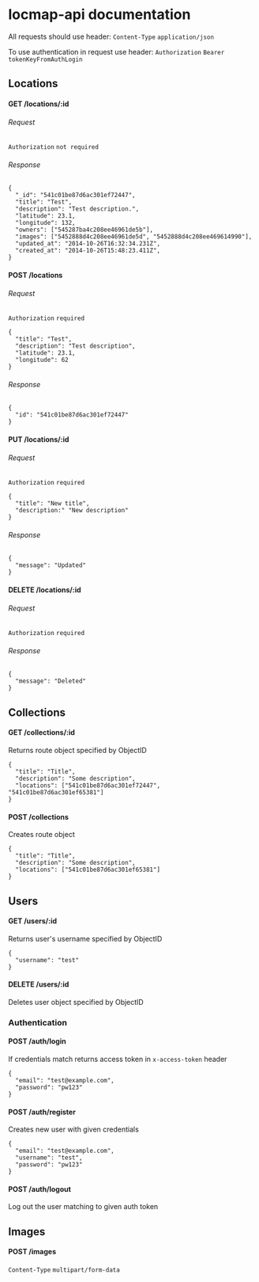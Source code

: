 locmap-api documentation
======

All requests should use header:
`Content-Type` `application/json`


To use authentication in request use header:
`Authorization` `Bearer tokenKeyFromAuthLogin`

## Locations

#### GET /locations/:id

###### Request
`Authorization` `not required`

###### Response
```
{
  "_id": "541c01be87d6ac301ef72447",
  "title": "Test",
  "description": "Test description.",
  "latitude": 23.1,
  "longitude": 132,
  "owners": ["545287ba4c208ee46961de5b"],
  "images": ["5452888d4c208ee46961de5d", "5452888d4c208ee469614990"],
  "updated_at": "2014-10-26T16:32:34.231Z",
  "created_at": "2014-10-26T15:48:23.411Z",
}
```

#### POST /locations

###### Request
`Authorization` `required`
```
{
  "title": "Test",
  "description": "Test description",
  "latitude": 23.1,
  "longitude": 62
}
```

###### Response
```
{
  "id": "541c01be87d6ac301ef72447"
}
```

#### PUT /locations/:id

###### Request
`Authorization` `required`
```
{
  "title": "New title",
  "description:" "New description"
}
```
###### Response
```
{
  "message": "Updated"
}
```

#### DELETE /locations/:id

###### Request
`Authorization` `required`

###### Response
```
{
  "message": "Deleted"
}
```

## Collections

#### GET /collections/:id

Returns route object specified by ObjectID

```
{
  "title": "Title",
  "description": "Some description",
  "locations": ["541c01be87d6ac301ef72447", "541c01be87d6ac301ef65381"]
}
```


#### POST /collections

Creates route object

```
{
  "title": "Title",
  "description": "Some description",
  "locations": ["541c01be87d6ac301ef65381"]
}
```

## Users

#### GET /users/:id

Returns user's username specified by ObjectID

```
{
  "username": "test"
}
```


#### DELETE /users/:id

Deletes user object specified by ObjectID

### Authentication

#### POST /auth/login

If credentials match returns access token in `x-access-token` header

```
{
  "email": "test@example.com",
  "password": "pw123"
}
```


#### POST /auth/register

Creates new user with given credentials

```
{
  "email": "test@example.com",
  "username": "test",
  "password": "pw123"
}
```


#### POST /auth/logout

Log out the user matching to given auth token


## Images

#### POST /images

`Content-Type` `multipart/form-data`
